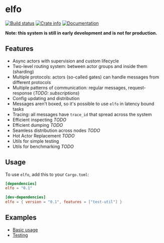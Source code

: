 # elfo

[![Build status](https://travis-ci.org/elfo-rs/elfo.svg)](https://travis-ci.org/elfo-rs/elfo)
[![Crate info](https://img.shields.io/crates/v/elfo.svg)](https://crates.io/crates/elfo)
[![Documentation](https://docs.rs/elfo/badge.svg)](https://docs.rs/elfo)

**Note: this system is still in early development and is not for production.**

## Features
* Async actors with supervision and custom lifecycle
* Two-level routing system: between actor groups and inside them (sharding)
* Multiple protocols: actors (so-called gates) can handle messages from different protocols
* Multiple patterns of communication: regular messages, request-response (*TODO: subscriptions*)
* Config updating and distribution
* Messages aren't boxed, so it's possible to use `elfo` in latency bound tasks
* Tracing: all messages have `trace_id` that spread across the system
* Efficient inspecting *TODO*
* Efficient dumping *TODO*
* Seamless distribution across nodes *TODO*
* Hot Actor Replacement *TODO*
* Utils for simple testing
* Utils for benchmarking *TODO*

## Usage
To use `elfo`, add this to your `Cargo.toml`:
```toml
[dependencies]
elfo = "0.1"

[dev-dependencies]
elfo = { version = "0.1", features = ["test-util"] }
```

## Examples
* [Basic usage](elfo/examples/usage.rs)
* [Testing](elfo/examples/test.rs)
